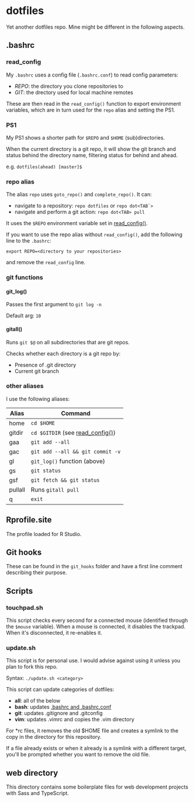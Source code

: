 # dotfiles

Yet another dotfiles repo. Mine might be different in the following aspects.

## .bashrc

### read_config

My ``.bashrc`` uses a config file (``.bashrc.conf``) to read config parameters:

* *REPO*: the directory you clone repositories to
* *GIT*: the drectory used for local machine remotes

These are then read in the ``read_config()`` function to export environment variables, which are in turn used for the ``repo`` alias and setting the PS1.

### PS1

My PS1 shows a shorter path for ``$REPO`` and ``$HOME`` (sub)directories.

When the current directory is a git repo, it will show the git branch and status behind the directory name, filtering status for behind and ahead.

e.g. ``dotfiles(ahead) [master]$``

### repo alias

The alias ``repo`` uses ``goto_repo()`` and ``complete_repo()``. It can:
* navigate to a repository: ``repo dotfiles`` or ``repo dot<TAB`>``
* navigate and perform a git action: ``repo dot<TAB> pull``

It uses the ``$REPO`` environment variable set in [read_config()](#read_config).

If you want to use the repo alias without ``read_config()``, add the following line to the ``.bashrc``:

``export REPO=<directory to your repositories>``

and remove the ``read_config`` line.

### git functions

#### git_log()

Passes the first argument to ``git log -n ``

Default arg: ``10``

#### gitall()

Runs ``git $@`` on all subdirectories that are git repos.

Checks whether each directory is a git repo by:

* Presence of .git directory
* Current git branch

### other aliases

I use the following aliases:

| Alias | Command |
| --- | --- |
| home | ``cd $HOME`` |
| gitdir | ``cd $GITDIR`` (see [read_config()](#read_config)) |
| gaa | ``git add --all`` |
| gac | ``git add --all && git commit -v`` |
| gl | ``git_log()`` function (above) |
| gs | ``git status`` |
| gsf | ``git fetch && git status`` |
| pullall | Runs ``gitall pull`` |
| q | ``exit`` |

## Rprofile.site

The profile loaded for R Studio.

## Git hooks

These can be found in the ``git_hooks`` folder and have a first line comment describing their purpose.

## Scripts

### touchpad.sh

This script checks every second for a connected mouse (identified through the ``$mouse`` variable). When a mouse is connected, it disables the trackpad. When it's disconnected, it re-enables it.

### update.sh

This script is for personal use. I would advise against using it unless you plan to fork this repo.

Syntax: ``./update.sh <category>``

This script can update categories of dotfiles:

* **all**: all of the below
* **bash**: updates [.bashrc and .bashrc.conf](#bashrc)
* **git**: updates .gitignore and .gitconfig
* **vim**: updates .vimrc and copies the .vim directory

For *rc files, it removes the old $HOME file and creates a symlink to the copy in the directory for this repository.

If a file already exists or when it already is a symlink with a different target, you'll be prompted whether you want to remove the old file.

## web directory

This directory contains some boilerplate files for web development projects with Sass and TypeScript.
